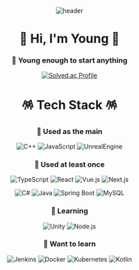 <div align="center">

![header](https://capsule-render.vercel.app/api?type=waving&color=gradient&height=120&animation=fadeIn&section=footer&text=🍰🍭🍫🍩🍪🍬🍮&fontAlign=70)
  
# 🍕 Hi, I'm Young 🍕

### 🌱 Young enough to start anything
[![Solved.ac Profile](http://mazassumnida.wtf/api/v2/generate_badge?boj=moxnox63)](https://solved.ac/moxnox63/)

# 🪅 Tech Stack 🪅
### 🍔 Used as the main
![C++](https://img.shields.io/badge/C++-00599C.svg?&style=for-the-badge&logo=cplusplus&logoColor=white)
![JavaScript](https://img.shields.io/badge/JavaScript-F7DF1E.svg?&style=for-the-badge&logo=JavaScript&logoColor=white)
![UnrealEngine](https://img.shields.io/badge/unreal_engine-000000.svg?&style=for-the-badge&logo=unrealengine&logoColor=white)



### 🍟 Used at least once
![TypeScript](https://img.shields.io/badge/TypeScript-3178C6.svg?&style=for-the-badge&logo=TypeScript&logoColor=white)
![React](https://img.shields.io/badge/React-61DAFB.svg?&style=for-the-badge&logo=React&logoColor=white)
![Vue.js](https://img.shields.io/badge/Vue.js-4FC08D.svg?&style=for-the-badge&logo=Vue.js&logoColor=white)
![Next.js](https://img.shields.io/badge/Next.js-000000.svg?&style=for-the-badge&logo=React&logoColor=white)

![C#](https://img.shields.io/badge/C%23-512BD4.svg?&style=for-the-badge&logo=CSharp&logoColor=white)
![Java](https://img.shields.io/badge/Java-007396.svg?&style=for-the-badge&logo=Java&logoColor=white)
![Spring Boot](https://img.shields.io/badge/Spring%20Boot-6DB33F.svg?&style=for-the-badge&logo=Spring%20Boot&logoColor=white)
![MySQL](https://img.shields.io/badge/MySQL-4479A1.svg?&style=for-the-badge&logo=MySQL&logoColor=white)

### 🍺 Learning
![Unity](https://img.shields.io/badge/Unity-FFFFFF.svg?&style=for-the-badge&logo=unity&logoColor=black)
![Node.js](https://img.shields.io/badge/Node.js-5FA04E.svg?&style=for-the-badge&logo=Node.js&logoColor=white)

### 🍼 Want to learn
![Jenkins](https://img.shields.io/badge/Jenkins-D24939.svg?&style=for-the-badge&logo=Jenkins&logoColor=white)
![Docker](https://img.shields.io/badge/Docker-2496ED.svg?&style=for-the-badge&logo=Docker&logoColor=white)
![Kubernetes](https://img.shields.io/badge/Kubernetes-326CE5.svg?&style=for-the-badge&logo=Kubernetes&logoColor=white)
![Kotlin](https://img.shields.io/badge/Kotlin-7F52FF.svg?&style=for-the-badge&logo=Kotlin&logoColor=white)

</div>

<!--
# :mailbox_with_mail: Contacts
[![Tech Blog Badge](http://img.shields.io/badge/-Tech%20blog-black?style=flat-square&logo=github&link=https://soo-vely-dev.tistory.com/)](https://popping-j.tistory.com/)
[![Gmail Badge](https://img.shields.io/badge/Gmail-d14836?style=flat-square&logo=Gmail&logoColor=white&link=mailto:moxnox63@gmail.com)](mailto:moxnox63@gmail.com)
[![Naver Badge](https://img.shields.io/badge/Naver-03C75A?style=flat-square&logo=Naver&logoColor=white&link=mailto:moxnox63@naver.com)](mailto:moxnox63@naver.com)
-->

<!--
**moxnox63/moxnox63** is a ✨ _special_ ✨ repository because its `README.md` (this file) appears on your GitHub profile.
Here are some ideas to get you started:

- 🔭 I’m currently working on ...
- 🌱 I’m currently learning ...
- 👯 I’m looking to collaborate on ...
- 🤔 I’m looking for help with ...
- 💬 Ask me about ...
- 📫 How to reach me: ...
- 😄 Pronouns: ...
- ⚡ Fun fact: ...
-->
